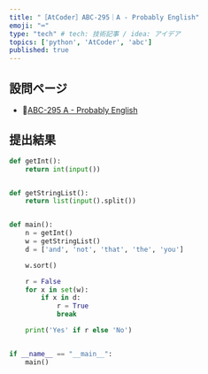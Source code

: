 ```yaml
---
title: "［AtCoder］ABC-295｜A - Probably English"
emoji: "⌨️"
type: "tech" # tech: 技術記事 / idea: アイデア
topics: ['python', 'AtCoder', 'abc']
published: true
---
```


## 設問ページ

- 🔗[ABC-295 A - Probably English](https://atcoder.jp/contests/abc295/tasks/abc295_a)

## 提出結果

```python
def getInt():
    return int(input())


def getStringList():
    return list(input().split())


def main():
    n = getInt()
    w = getStringList()
    d = ['and', 'not', 'that', 'the', 'you']

    w.sort()

    r = False
    for x in set(w):
        if x in d:
            r = True
            break

    print('Yes' if r else 'No')


if __name__ == "__main__":
    main()
```
